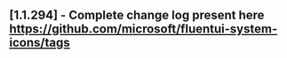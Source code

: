 ## [1.1.294] - Complete change log present here https://github.com/microsoft/fluentui-system-icons/tags